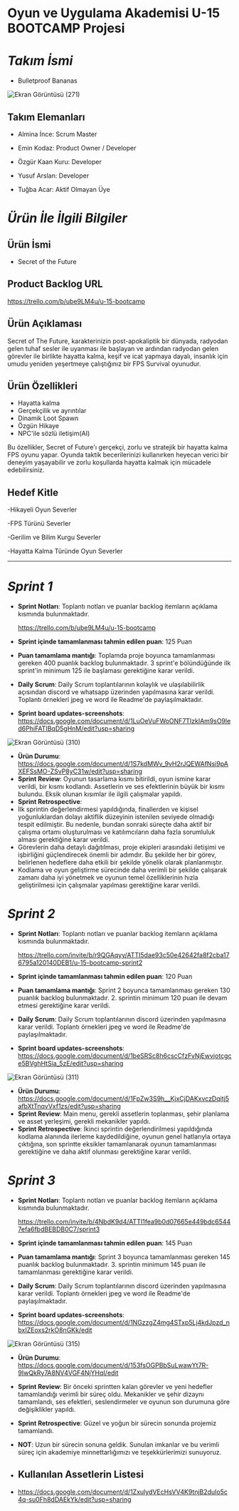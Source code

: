 # Oyun ve Uygulama Akademisi U-15 BOOTCAMP Projesi








# *Takım İsmi*
   - Bulletproof Bananas


![Ekran Görüntüsü (271)](https://github.com/EminKodaz/U-15-Bootcamp/assets/119960977/9a14ad7a-a3f6-4043-af4e-d461a8c4c1fa)

## Takım Elemanları
- Almina İnce: Scrum Master

- Emin Kodaz: Product Owner / Developer

- Özgür Kaan Kuru: Developer

- Yusuf Arslan: Developer

- Tuğba Acar: Aktif Olmayan Üye

# *Ürün İle İlgili Bilgiler*

## Ürün İsmi 
   - Secret of the Future


## Product Backlog URL
https://trello.com/b/ube9LM4u/u-15-bootcamp
## Ürün Açıklaması
Secret of The Future, karakterinizin post-apokaliptik bir dünyada, radyodan gelen tuhaf sesler ile uyanması ile başlayan ve ardından radyodan gelen görevler ile birlikte hayatta kalma, keşif ve icat yapmaya dayalı, insanlık için umudu yeniden yeşertmeye çalıştığınız bir FPS Survival oyunudur.

## Ürün Özellikleri
- Hayatta kalma
- Gerçekçilik ve ayrıntılar
- Dinamik Loot Spawn
- Özgün Hikaye
- NPC'ile sözlü iletişim(AI)

Bu özellikler, Secret of Future'ı gerçekçi, zorlu ve stratejik bir hayatta kalma FPS oyunu yapar. Oyunda taktik becerilerinizi kullanırken heyecan verici bir deneyim yaşayabilir ve zorlu koşullarda hayatta kalmak için mücadele edebilirsiniz.
  

## Hedef Kitle
-Hikayeli Oyun Severler

-FPS Türünü Severler

-Gerilim ve Bilim Kurgu Severler

-Hayatta Kalma Türünde Oyun Severler

------------
# *Sprint 1* 
- **Sprint Notları**: Toplantı notları ve puanlar backlog itemların açıklama kısmında bulunmaktadır.

   https://trello.com/b/ube9LM4u/u-15-bootcamp
- **Sprint içinde tamamlanması tahmin edilen puan**: 125 Puan
- **Puan tamamlama mantığı**: Toplamda proje boyunca tamamlanması gereken 400 puanlık backlog bulunmaktadır. 3 sprint'e bölündüğünde ilk sprint'in minimum 125 ile başlaması gerektiğine karar verildi.
- **Daily Scrum**: Daily Scrum toplantılarının kolaylık ve ulaşılabilirlik açısından discord ve whatsapp üzerinden yapılmasına karar verildi. Toplantı örnekleri jpeg ve word ile Readme'de paylaşılmaktadır.
- **Sprint board updates-screenshots**: https://docs.google.com/document/d/1LuOeVuFWoONF7TIzklAm9sO9led6PhiFATIBqD5gHnM/edit?usp=sharing

![Ekran Görüntüsü (310)](https://github.com/EminKodaz/U-15-Bootcamp/assets/119960977/5f4a89b8-fa68-4243-b015-9ea3488c3a77)
- **Ürün Durumu**: https://docs.google.com/document/d/1S7kdMWv_9vH2rJQEWAfNsi9pAXEFSsMO-ZSvP8yC31w/edit?usp=sharing
- **Sprint Review**: Oyunun tasarlama kısmı bitirildi, oyun ismine karar verildi, bir kısmı kodlandı.
  Assetlerin ve ses efektlerinin büyük bir kısmı bulundu.
  Eksik olunan kısımlar ile ilgili çalışmalar yapıldı. 
- **Sprint Retrospective**:
-  İlk sprintin değerlendirmesi yapıldığında, finallerden ve kişisel yoğunluklardan dolayı aktiflik düzeyinin istenilen seviyede olmadığı tespit edilmiştir. Bu nedenle, bundan sonraki süreçte daha aktif bir çalışma ortamı oluşturulması ve katılımcıların daha fazla sorumluluk alması gerektiğine karar verildi.
-  Görevlerin daha detaylı dağıtılması, proje ekipleri arasındaki iletişimi ve işbirliğini güçlendirecek önemli bir adımdır. Bu şekilde her bir görev, belirlenen hedeflere daha etkili bir şekilde yönelik olarak planlanmıştır.
-  Kodlama ve oyun geliştirme sürecinde daha verimli bir şekilde çalışarak zamanı daha iyi yönetmek ve oyunun temel özelliklerinin hızla geliştirilmesi için çalışmalar yapılması gerektiğine karar verildi.  

# *Sprint 2* 
- **Sprint Notları**: Toplantı notları ve puanlar backlog itemların açıklama kısmında bulunmaktadır.

  https://trello.com/invite/b/r9QGAqyy/ATTI5dae93c50e42642fa8f2cba176795a120140DEB1/u-15-bootcamp-sprint2
- **Sprint içinde tamamlanması tahmin edilen puan**: 120 Puan
-  **Puan tamamlama mantığı**: Sprint 2 boyunca tamamlanması gereken 130 puanlık backlog bulunmaktadır. 2. sprintin minimum 120 puan ile devam etmesi gerektiğine karar verildi.
- **Daily Scrum**: Daily Scrum toplantılarının discord üzerinden yapılmasına karar verildi. Toplantı örnekleri jpeg ve word ile Readme'de paylaşılmaktadır.
- **Sprint board updates-screenshots**: https://docs.google.com/document/d/1beSRSc8h6cscCfzFvNjEwvjotcgce5BVghHtSia_5zE/edit?usp=sharing
 
![Ekran Görüntüsü (311)](https://github.com/EminKodaz/U-15-Bootcamp/assets/119960977/22d88d26-701c-4521-86f4-ac72b0fa9bc4)
- **Ürün Durumu**: https://docs.google.com/document/d/1FpZw3S9h__KjxCjDAKxvczDqitj5afbXtTnqvVxf1zs/edit?usp=sharing
- **Sprint Review**: Main menu, gerekli assetlerin toplanması, şehir planlama ve asset yerleşimi, gerekli mekanikler yapıldı.
- **Sprint Retrospective**: İkinci sprintin değerlendirilmesi yapıldığında kodlama alanında ilerleme kaydedildiğine, oyunun genel hatlarıyla ortaya çıktığına, son sprintte eksikler tamamlanarak oyunun tamamlanması gerektiğine ve daha aktif olunması gerektiğine karar verildi.

# *Sprint 3* 
- **Sprint Notları**: Toplantı notları ve puanlar backlog itemların açıklama kısmında bulunmaktadır.

  https://trello.com/invite/b/4NbdK9d4/ATTI1fea9b0d07665e449bdc65447efa6fbdBEBDB0C7/sprint3
- **Sprint içinde tamamlanması tahmin edilen puan**: 145 Puan
- **Puan tamamlama mantığı**: Sprint 3 boyunca tamamlanması gereken 145 puanlık backlog bulunmaktadır. 3. sprintin minimum 145 puan ile tamamlanması gerektiğine karar verildi. 
- **Daily Scrum**: Daily Scrum toplantılarının discord üzerinden yapılmasına karar verildi. Toplantı örnekleri jpeg ve word ile Readme'de paylaşılmaktadır.
- **Sprint board updates-screenshots**: https://docs.google.com/document/d/1NGzzgZ4mg4STxp5Lj4kdJpzd_nbxIZEoxs2rkO8nGKk/edit
  
![Ekran Görüntüsü (315)](https://github.com/EminKodaz/U-15-Bootcamp/assets/119960977/25dd4c83-2390-45e1-b140-c331a77bc7fe)
- **Ürün Durumu**: https://docs.google.com/document/d/153fsOGPBbSuLwawYt7R-9IwQkRy7A8NV4VGF4NjYHqI/edit
- **Sprint Review**: Bir önceki sprintten kalan görevler ve yeni hedefler tamamlandığı verimli bir süreç oldu. Mekanikler ve şehir dizaynı tamamlandı, ses efektleri, seslendirmeler ve oyunun son durumuna göre değişiklikler yapıldı. 
- **Sprint Retrospective**: Güzel ve yoğun bir sürecin sonunda projemiz tamamlandı.

- **NOT**: Uzun bir sürecin sonuna geldik. Sunulan imkanlar ve bu verimli süreç için akademiye minnettarlığımızı ve teşekkürlerimizi sunuyoruz.

- ## Kullanılan Assetlerin Listesi
- https://docs.google.com/document/d/1ZxulydVEcHsVV4K9tnjB2duIo5c4q-su0Fh8dDAEkYk/edit?usp=sharing






